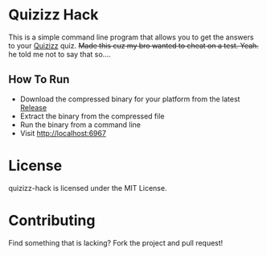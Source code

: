 # Quizizz Hack

This is a simple command line program that allows you to get the answers to your [Quizizz](https://quizizz.com) quiz.
~~Made this cuz my bro wanted to cheat on a test. Yeah.~~ he told me not to say that so....

## How To Run
- Download the compressed binary for your platform from the latest [Release](https://github.com/amitojsingh366/quizizz-hack/releases)
- Extract the binary from the compressed file
- Run the binary from a command line
- Visit [http://localhost:6967](http://localhost:6967)

# License
quizizz-hack is licensed under the MIT License.

# Contributing
Find something that is lacking? Fork the project and pull request!
